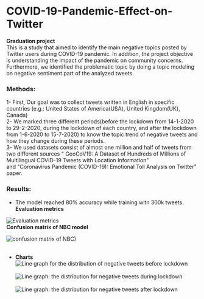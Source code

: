 # COVID-19-Pandemic-Effect-on-Twitter
**Graduation project**  
This is a study that aimed to identify the main negative topics posted by Twitter users during COVID-19 pandemic. In addition, the project objective is understanding the impact of the pandemic on community concerns. 
<br />Furthermore, we identified the problematic topic by doing a topic modeling on negative sentiment part of the analyzed tweets.<br />
### Methods:
1- First, Our goal was to collect tweets written in English in specific countries (e.g.: United States of America(USA), United Kingdom(UK), Canada)  
2- We marked three different periods(before the lockdown from 14-1-2020 to 29-2-2020, during the lockdown of each country, and after the lockdown from 1-6-2020 to 15-7-2020) to know the topic trend of negative tweets and how they change during these periods.  
3- We used  datasets consist of almost one million and half of tweets from two different sources " GeoCoV19: A Dataset of Hundreds of Millions of Multilingual COVID-19 Tweets with Location Information"  
and "Coronavirus Pandemic (COVID-19): Emotional Toll Analysis on Twitter" paper.  
### Results:
* The model reached 80% accuracy while training witn 300k tweets.<br />
   **Evaluation metrics**

![Evaluation metrics](https://user-images.githubusercontent.com/83816245/126903961-d190de17-aad0-4f9c-b919-271e57036c90.png) <br />
  **Confusion matrix of NBC model**  



![confusion matrix of NBC)](https://user-images.githubusercontent.com/83816245/126903837-89acbefa-2906-4f8f-b398-6222d61bed69.png)  
<br />
- **Charts**  
![Line graph for the distribution of negative tweets before lockdown](https://user-images.githubusercontent.com/83816245/126904322-881f30ab-f778-4e4b-bcb5-8ba07aee894d.png)
<br /> <br /> 
![Line graph: the distribution for negative tweets during lockdown](https://user-images.githubusercontent.com/83816245/126904337-75c739bb-0b01-4057-8157-9eb638b4b4ea.png)
<br /> <br /> 
![ Line graph: the distribution for negative tweets after lockdown](https://user-images.githubusercontent.com/83816245/126904709-019a1881-bed4-4bfc-b3a3-72b7098781d2.png)




